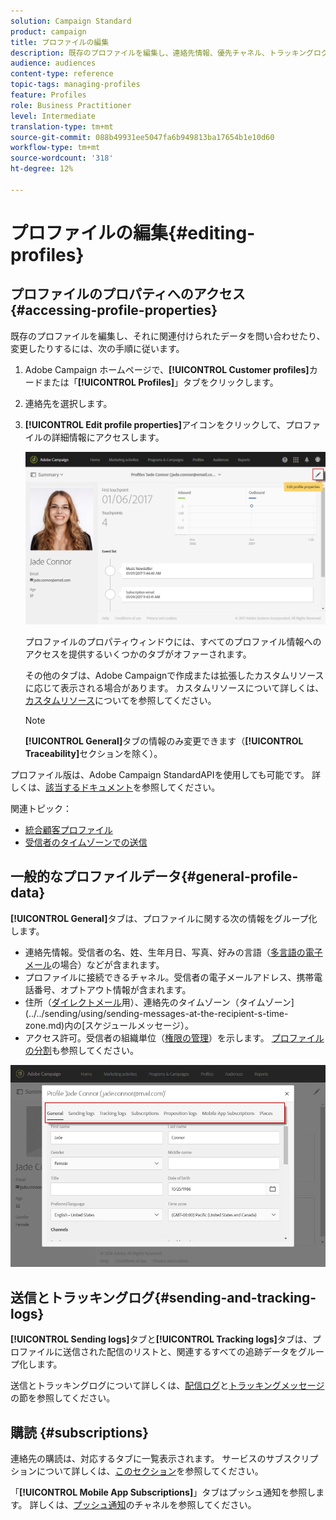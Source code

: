 ```yaml
---
solution: Campaign Standard
product: campaign
title: プロファイルの編集
description: 既存のプロファイルを編集し、連絡先情報、優先チャネル、トラッキングログ、購読などにアクセスする方法を説明します。
audience: audiences
content-type: reference
topic-tags: managing-profiles
feature: Profiles
role: Business Practitioner
level: Intermediate
translation-type: tm+mt
source-git-commit: 088b49931ee5047fa6b949813ba17654b1e10d60
workflow-type: tm+mt
source-wordcount: '318'
ht-degree: 12%

---
```



# プロファイルの編集{#editing-profiles}

## プロファイルのプロパティへのアクセス{#accessing-profile-properties}

既存のプロファイルを編集し、それに関連付けられたデータを問い合わせたり、変更したりするには、次の手順に従います。

1. Adobe Campaign ホームページで、**[!UICONTROL Customer profiles]**&#x200B;カードまたは「**[!UICONTROL Profiles]**」タブをクリックします。
1. 連絡先を選択します。
1. **[!UICONTROL Edit profile properties]**&#x200B;アイコンをクリックして、プロファイルの詳細情報にアクセスします。

   ![](assets/profile_creation2.png)

   プロファイルのプロパティウィンドウには、すべてのプロファイル情報へのアクセスを提供するいくつかのタブがオファーされます。

   その他のタブは、Adobe Campaignで作成または拡張したカスタムリソースに応じて表示される場合があります。 カスタムリソースについて詳しくは、[カスタムリソース](../../developing/using/data-model-concepts.md)についてを参照してください。

   >[!NOTE]
   >
   >**[!UICONTROL General]**&#x200B;タブの情報のみ変更できます（**[!UICONTROL Traceability]**&#x200B;セクションを除く）。

プロファイル版は、Adobe Campaign StandardAPIを使用しても可能です。 詳しくは、[該当するドキュメント](../../api/using/updating-profiles.md)を参照してください。

関連トピック：

* [統合顧客プロファイル](../../audiences/using/integrated-customer-profile.md)
* [受信者のタイムゾーンでの送信](../../sending/using/sending-messages-at-the-recipient-s-time-zone.md)

## 一般的なプロファイルデータ{#general-profile-data}

**[!UICONTROL General]**&#x200B;タブは、プロファイルに関する次の情報をグループ化します。

* 連絡先情報。受信者の名、姓、生年月日、写真、好みの言語（[多言語の電子メール](../../channels/using/creating-a-multilingual-email.md)の場合）などが含まれます。
* プロファイルに接続できるチャネル。受信者の電子メールアドレス、携帯電話番号、オプトアウト情報が含まれます。
* 住所（[ダイレクトメール](../../channels/using/about-direct-mail.md)用）、連絡先のタイムゾーン（タイムゾーン](../../sending/using/sending-messages-at-the-recipient-s-time-zone.md)内の[スケジュールメッセージ）。
* アクセス許可。受信者の組織単位（[権限の管理](../../administration/using/about-access-management.md)）を示します。 [プロファイルの分割](../../administration/using/organizational-units.md#partitioning-profiles)も参照してください。

![](assets/profile_creation4.png)

## 送信とトラッキングログ{#sending-and-tracking-logs}

**[!UICONTROL Sending logs]**&#x200B;タブと&#x200B;**[!UICONTROL Tracking logs]**&#x200B;タブは、プロファイルに送信された配信のリストと、関連するすべての追跡データをグループ化します。

送信とトラッキングログについて詳しくは、[配信ログ](../../sending/using/monitoring-a-delivery.md#delivery-logs)と[トラッキングメッセージ](../../sending/using/tracking-messages.md)の節を参照してください。

## 購読 {#subscriptions}

連絡先の購読は、対応するタブに一覧表示されます。 サービスのサブスクリプションについて詳しくは、[このセクション](../../audiences/using/about-subscriptions.md)を参照してください。

「**[!UICONTROL Mobile App Subscriptions]**」タブはプッシュ通知を参照します。 詳しくは、[プッシュ通知](../../channels/using/about-push-notifications.md)のチャネルを参照してください。
